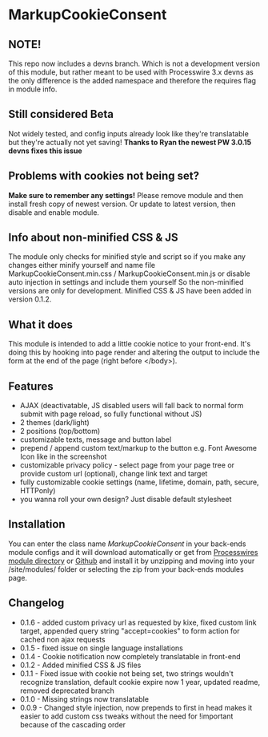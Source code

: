 # MarkupCookieConsent

## NOTE!
This repo now includes a devns branch. Which is not a development version of this module, but rather meant to be used with Processwire 3.x devns as the only difference is the added namespace and therefore the requires flag in module info.

## Still considered Beta
Not widely tested, and config inputs already look like they're translatable but they're actually not yet saving!
**Thanks to Ryan the newest PW 3.0.15 devns fixes this issue**

## Problems with cookies not being set?
**Make sure to remember any settings!**
Please remove module and then install fresh copy of newest version.
Or update to latest version, then disable and enable module.

## Info about non-minified CSS & JS
The module only checks for minified style and script so if you make any changes either minify yourself and name file MarkupCookieConsent.min.css / MarkupCookieConsent.min.js or disable auto injection in settings and include them yourself
So the non-minified versions are only for development.
Minified CSS & JS have been added in version 0.1.2.

## What it does
This module is intended to add a little cookie notice to your front-end. It's doing this by hooking into page render and altering the output to include the form at the end of the page (right before &lt;/body&gt;).

## Features
* AJAX (deactivatable, JS disabled users will fall back to normal form submit with page reload, so fully functional without JS)
* 2 themes (dark/light)
* 2 positions (top/bottom)
* customizable texts, message and button label
* prepend / append custom text/markup to the button e.g. Font Awesome Icon like in the screenshot
* customizable privacy policy - select page from your page tree or provide custom url (optional), change link text and target
* fully customizable cookie settings (name, lifetime, domain, path, secure, HTTPonly)
* you wanna roll your own design? Just disable default stylesheet

## Installation
You can enter the class name *MarkupCookieConsent* in your back-ends module configs and it will download automatically
or get from [Processwires module directory](http://modules.processwire.com/modules/markup-cookie-consent/) or [Github](https://github.com/CanRau/MarkupCookieConsent/) and install it by unzipping and moving into your /site/modules/ folder or selecting the zip from your back-ends modules page.

## Changelog
* 0.1.6 - added custom privacy url as requested by kixe, fixed custom link target, appended query string "accept=cookies" to form action for cached non ajax requests
* 0.1.5 - fixed issue on single language installations
* 0.1.4 - Cookie notification now completely translatable in front-end
* 0.1.2 - Added minified CSS & JS files
* 0.1.1 - Fixed issue with cookie not being set, two strings wouldn't recognize translation, default cookie expire now 1 year, updated readme, removed deprecated branch
* 0.1.0 - Missing strings now translatable
* 0.0.9 - Changed style injection, now prepends to first <link> in head makes it easier to add custom css tweaks without the need for !important because of the cascading order
